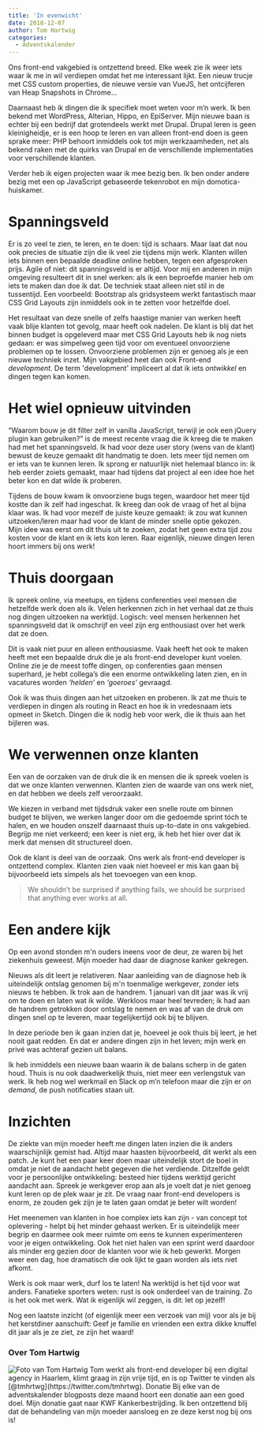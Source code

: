 ```yaml
---
title: 'In evenwicht'
date: 2018-12-07
author: Tom Hartwig
categories:
  - Adventskalender
---
```


Ons front-end vakgebied is ontzettend breed. Elke week zie ik weer iets waar ik me in wil verdiepen omdat het me interessant lijkt. Een nieuw trucje met CSS custom properties, de nieuwe versie van VueJS, het ontcijferen van Heap Snapshots in Chrome…

Daarnaast heb ik dingen die ik specifiek moet weten voor m’n werk. Ik ben bekend met WordPress, Alterian, Hippo, en EpiServer. Mijn nieuwe baan is echter bij een bedrijf dat grotendeels werkt met Drupal. Drupal leren is geen kleinigheidje, er is een hoop te leren en van alleen front-end doen is geen sprake meer: PHP behoort inmiddels ook tot mijn werkzaamheden, net als bekend raken met de quirks van Drupal en de verschillende implementaties voor verschillende klanten.

Verder heb ik eigen projecten waar ik mee bezig ben. Ik ben onder andere bezig met een op JavaScript gebaseerde tekenrobot en mijn domotica-huiskamer.

# Spanningsveld

Er is zo veel te zien, te leren, en te doen: tijd is schaars. Maar laat dat nou ook precies de situatie zijn die ik veel zie tijdens mijn werk. Klanten willen iets binnen een bepaalde deadline online hebben, tegen een afgesproken prijs. Agile of niet: dit spanningsveld is er altijd. Voor mij en anderen in mijn omgeving resulteert dit in snel werken: als ik een beproefde manier heb om iets te maken dan doe ik dat. De techniek staat alleen niet stil in de tussentijd. Een voorbeeld: Bootstrap als gridsysteem werkt fantastisch maar CSS Grid Layouts zijn inmiddels ook in te zetten voor hetzelfde doel.

Het resultaat van deze snelle of zelfs haastige manier van werken heeft vaak blije klanten tot gevolg, maar heeft ook nadelen. De klant is blij dat het binnen budget is opgeleverd maar met CSS Grid Layouts heb ik nog niets gedaan: er was simpelweg geen tijd voor om eventueel onvoorziene problemen op te lossen. Onvoorziene problemen zijn er genoeg als je een nieuwe techniek inzet. Mijn vakgebied heet dan ook Front-end _development_. De term 'development' impliceert al dat ik iets _ontwikkel_ en dingen tegen kan komen.

# Het wiel opnieuw uitvinden

“Waarom bouw je dit filter zelf in vanilla JavaScript, terwijl je ook een jQuery plugin kan gebruiken?” is de meest recente vraag die ik kreeg die te maken had met het spanningsveld. Ik had voor deze user story (wens van de klant) bewust de keuze gemaakt dit handmatig te doen. Iets meer tijd nemen om er iets van te kunnen leren. Ik sprong er natuurlijk niet helemaal blanco in: ik heb eerder zoiets gemaakt, maar had tijdens dat project al een idee hoe het beter kon en dat wilde ik proberen.

Tijdens de bouw kwam ik onvoorziene bugs tegen, waardoor het meer tijd kostte dan ik zelf had ingeschat. Ik kreeg dan ook de vraag of het al bijna klaar was. Ik had voor mezelf de juiste keuze gemaakt: ik zou wat kunnen uitzoeken/leren maar had voor de klant de minder snelle optie gekozen. Mijn idee was eerst om dit thuis uit te zoeken, zodat het geen extra tijd zou kosten voor de klant en ik iets kon leren. Raar eigenlijk, nieuwe dingen leren hoort immers bij ons werk!

# Thuis doorgaan

Ik spreek online, via meetups, en tijdens conferenties veel mensen die hetzelfde werk doen als ik. Velen herkennen zich in het verhaal dat ze thuis nog dingen uitzoeken na werktijd. Logisch: veel mensen herkennen het spanningsveld dat ik omschrijf en veel zijn erg enthousiast over het werk dat ze doen.

Dit is vaak niet puur en alleen enthousiasme. Vaak heeft het ook te maken heeft met een bepaalde druk die je als front-end developer kunt voelen. Online zie je de meest toffe dingen, op conferenties gaan mensen superhard, je hebt collega’s die een enorme ontwikkeling laten zien, en in vacatures worden _‘helden’_ en _‘goeroes’_ gevraagd.

Ook ik was thuis dingen aan het uitzoeken en proberen. Ik zat me thuis te verdiepen in dingen als routing in React en hoe ik in vredesnaam iets opmeet in Sketch. Dingen die ik nodig heb voor werk, die ik thuis aan het bijleren was.

# We verwennen onze klanten

Een van de oorzaken van de druk die ik en mensen die ik spreek voelen is dat we onze klanten verwennen. Klanten zien de waarde van ons werk niet, en dat hebben we deels zelf veroorzaakt.

We kiezen in verband met tijdsdruk vaker een snelle route om binnen budget te blijven, we werken langer door om die gedoemde sprint tóch te halen, en we houden onszelf daarnaast thuis up-to-date in ons vakgebied. Begrijp me niet verkeerd; een keer is niet erg, ik heb het hier over dat ik merk dat mensen dit structureel doen.

Ook de klant is deel van de oorzaak. Ons werk als front-end developer is ontzettend complex. Klanten zien vaak niet hoeveel er mis kan gaan bij bijvoorbeeld iets simpels als het toevoegen van een knop.

> We shouldn’t be surprised if anything fails, we should be surprised that anything ever works at all.

# Een andere kijk

Op een avond stonden m'n ouders ineens voor de deur, ze waren bij het ziekenhuis geweest. Mijn moeder had daar de diagnose kanker gekregen.

Nieuws als dit leert je relativeren. Naar aanleiding van de diagnose heb ik uiteindelijk ontslag genomen bij m'n toenmalige werkgever, zonder iets nieuws te hebben. Ik trok aan de handrem. 1 januari van dit jaar was ik vrij om te doen en laten wat ik wilde. Werkloos maar heel tevreden; ik had aan de handrem getrokken door ontslag te nemen en was af van de druk om dingen snel op te leveren, maar tegelijkertijd ook bij te blijven.

In deze periode ben ik gaan inzien dat je, hoeveel je ook thuis bij leert, je het nooit gaat redden. En dat er andere dingen zijn in het leven; mijn werk en privé was achteraf gezien uit balans.

Ik heb inmiddels een nieuwe baan waarin ik de balans scherp in de gaten houd. Thuis is nu ook daadwerkelijk thuis, niet meer een verlengstuk van werk. Ik heb nog wel werkmail en Slack op m’n telefoon maar die zijn er _on demand_, de push notificaties staan uit.

# Inzichten

De ziekte van mijn moeder heeft me dingen laten inzien die ik anders waarschijnlijk gemist had. Altijd maar haasten bijvoorbeeld, dit werkt als een patch. Je kunt het een paar keer doen maar uiteindelijk stort de boel in omdat je niet de aandacht hebt gegeven die het verdiende. Ditzelfde geldt voor je persoonlijke ontwikkeling: besteed hier tijdens werktijd gericht aandacht aan. Spreek je werkgever erop aan als je voelt dat je niet genoeg kunt leren op de plek waar je zit. De vraag naar front-end developers is enorm, ze zouden gek zijn je te laten gaan omdat je beter wilt worden!

Het meenemen van klanten in hoe complex iets kan zijn - van concept tot oplevering - helpt bij het minder gehaast werken. Er is uiteindelijk meer begrip en daarmee ook meer ruimte om eens te kunnen experimenteren voor je eigen ontwikkeling. Ook het niet halen van een sprint werd daardoor als minder erg gezien door de klanten voor wie ik heb gewerkt. Morgen weer een dag, hoe dramatisch die ook lijkt te gaan worden als iets niet afkomt.

Werk is ook maar werk, durf los te laten! Na werktijd is het tijd voor wat anders. Fanatieke sporters weten: rust is ook onderdeel van de training. Zo is het ook met werk. Wat ik eigenlijk wil zeggen, is dit: let op jezelf!

Nog een laatste inzicht (of eigenlijk meer een verzoek van mij) voor als je bij het kerstdiner aanschuift: Geef je familie en vrienden een extra dikke knuffel dit jaar als je ze ziet, ze zijn het waard!

### Over Tom Hartwig

<img src="/_img/adventskalender/tomhartwig.jpg" alt="Foto van Tom Hartwig" class="floating-portrait" /> 
Tom werkt als front-end developer bij een digital agency in Haarlem, klimt graag in zijn vrije tijd, en is op Twitter te vinden als [@tmhrtwg](https://twitter.com/tmhrtwg).
Donatie
Bij elke van de adventskalender blogposts deze maand hoort een donatie aan een goed doel. Mijn donatie gaat naar KWF Kankerbestrijding. Ik ben ontzettend blij dat de behandeling van mijn moeder aansloeg en ze deze kerst nog bij ons is!

